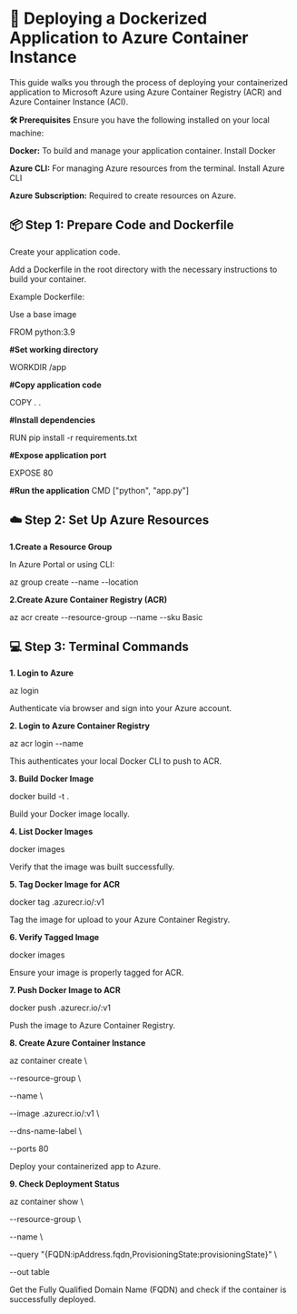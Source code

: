 # 🚀 Deploying a Dockerized Application to Azure Container Instance

This guide walks you through the process of deploying your containerized application to Microsoft Azure using Azure Container Registry (ACR) and Azure Container Instance (ACI).

**🛠️ Prerequisites**
Ensure you have the following installed on your local machine:

**Docker:** To build and manage your application container. Install Docker

**Azure CLI:** For managing Azure resources from the terminal. Install Azure CLI

**Azure Subscription:** Required to create resources on Azure.


## 📦 Step 1: Prepare Code and Dockerfile
Create your application code.

Add a Dockerfile in the root directory with the necessary instructions to build your container.

Example Dockerfile:

Use a base image

FROM python:3.9

**#Set working directory**

WORKDIR /app


**#Copy application code**

COPY . .

**#Install dependencies**

RUN pip install -r requirements.txt

**#Expose application port**

EXPOSE 80

**#Run the application**
CMD ["python", "app.py"]


## ☁️ Step 2: Set Up Azure Resources

**1.Create a Resource Group**

In Azure Portal or using CLI:

az group create --name <ResourceGroupName> --location <Region>

**2.Create Azure Container Registry (ACR)**

az acr create --resource-group <ResourceGroupName> --name <AzureContainerRegistryName> --sku Basic

## 💻 Step 3: Terminal Commands

**1. Login to Azure**

az login

Authenticate via browser and sign into your Azure account.

**2. Login to Azure Container Registry**

az acr login --name <AzureContainerRegistryName>

This authenticates your local Docker CLI to push to ACR.

**3. Build Docker Image**

docker build -t <ImageName> .

Build your Docker image locally.

**4. List Docker Images**

docker images

Verify that the image was built successfully.

**5. Tag Docker Image for ACR**

docker tag <ImageName> <AzureContainerRegistryName>.azurecr.io/<ImageName>:v1

Tag the image for upload to your Azure Container Registry.

**6. Verify Tagged Image**

docker images

Ensure your image is properly tagged for ACR.

**7. Push Docker Image to ACR**

docker push <AzureContainerRegistryName>.azurecr.io/<ImageName>:v1

Push the image to Azure Container Registry.

**8. Create Azure Container Instance**

az container create \

  --resource-group <ResourceGroupName> \
  
  --name <ContainerName> \
  
  --image <AzureContainerRegistryName>.azurecr.io/<ImageName>:v1 \
  
  --dns-name-label <DnsNameLabel> \
  
  --ports 80
  
Deploy your containerized app to Azure.

**9. Check Deployment Status**

az container show \

  --resource-group <ResourceGroupName> \
  
  --name <ContainerName> \
  
  --query "{FQDN:ipAddress.fqdn,ProvisioningState:provisioningState}" \
  
  --out table
  
Get the Fully Qualified Domain Name (FQDN) and check if the container is successfully deployed.



